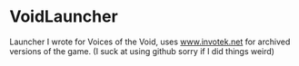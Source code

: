 # VoidLauncher
Launcher I wrote for Voices of the Void, uses www.invotek.net for archived versions of the game. (I suck at using github sorry if I did things weird)
